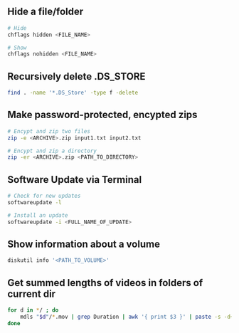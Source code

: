## Hide a file/folder
```bash
# Hide
chflags hidden <FILE_NAME>

# Show
chflags nohidden <FILE_NAME>
```

## Recursively delete .DS_STORE
```bash
find . -name '*.DS_Store' -type f -delete
```

## Make password-protected, encypted zips
```bash
# Encypt and zip two files
zip -e <ARCHIVE>.zip input1.txt input2.txt

# Encypt and zip a directory
zip -er <ARCHIVE>.zip <PATH_TO_DIRECTORY>
```

## Software Update via Terminal
```bash
# Check for new updates
softwareupdate -l

# Install an update
softwareupdate -i <FULL_NAME_OF_UPDATE>
```

## Show information about a volume
```bash
diskutil info '<PATH_TO_VOLUME>'
```

## Get summed lengths of videos in folders of current dir
```bash
for d in */ ; do 
	mdls "$d"/*.mov | grep Duration | awk '{ print $3 }' | paste -s -d+ - | bc
done
```